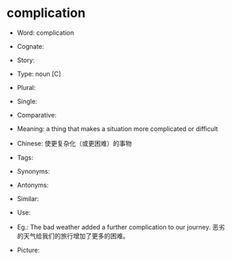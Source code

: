 # complication

- Word: complication
- Cognate: 
- Story: 

- Type: noun [C]
- Plural: 
- Single: 
- Comparative: 
- Meaning: a thing that makes a situation more complicated or difficult
- Chinese: 使更复杂化（或更困难）的事物
- Tags: 
- Synonyms: 
- Antonyms: 
- Similar: 
- Use: 
- Eg.: The bad weather added a further complication to our journey. 恶劣的天气给我们的旅行增加了更多的困难。
- Picture: 


